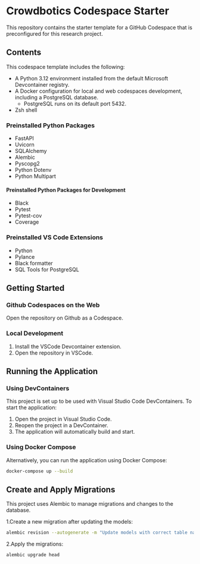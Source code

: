 # Crowdbotics Codespace Starter

This repository contains the starter template for a GitHub Codespace that is preconfigured for this research project.

## Contents

This codespace template includes the following:

- A Python 3.12 environment installed from the default Microsoft Devcontainer registry.
- A Docker configuration for local and web codespaces development, including a PostgreSQL database.
  - PostgreSQL runs on its default port 5432.
- Zsh shell

### Preinstalled Python Packages

- FastAPI
- Uvicorn
- SQLAlchemy
- Alembic
- Pyscopg2
- Python Dotenv
- Python Multipart

#### Preinstalled Python Packages for Development

- Black
- Pytest
- Pytest-cov
- Coverage

### Preinstalled VS Code Extensions

- Python
- Pylance
- Black formatter
- SQL Tools for PostgreSQL

## Getting Started

### Github Codespaces on the Web

Open the repository on Github as a Codespace.

### Local Development

1. Install the VSCode Devcontainer extension.
2. Open the repository in VSCode.

## Running the Application

### Using DevContainers

This project is set up to be used with Visual Studio Code DevContainers. To start the application:

1. Open the project in Visual Studio Code.
2. Reopen the project in a DevContainer.
3. The application will automatically build and start.

### Using Docker Compose

Alternatively, you can run the application using Docker Compose:

```sh
docker-compose up --build
```

## Create and Apply Migrations

This project uses Alembic to manage migrations and changes to the database.

1.Create a new migration after updating the models:

```sh
alembic revision --autogenerate -m "Update models with correct table names and relationships"
```

2.Apply the migrations:

```sh
alembic upgrade head
```
